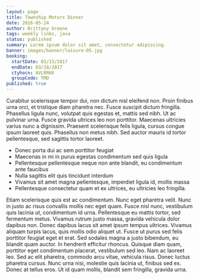 ```yaml
---
layout: page
title: Township Motors Dinner
date: 2016-05-24
author: Brittany Greene
tags: weekly links, java
status: published
summary: Lorem ipsum dolor sit amet, consectetur adipiscing.
banner: images/banner/leisure-05.jpg
booking:
  startDate: 03/15/2017
  endDate: 03/18/2017
  ctyhocn: AVLRRHX
  groupCode: TMD
published: true
---
```

Curabitur scelerisque tempor dui, non dictum nisl eleifend non. Proin finibus urna orci, et tristique diam pharetra nec. Fusce suscipit dictum fringilla. Phasellus ligula nunc, volutpat quis egestas et, mattis sed nibh. Ut ac pulvinar urna. Fusce gravida ultrices leo non porttitor. Maecenas ultricies varius nunc a dignissim. Praesent scelerisque felis ligula, cursus congue ipsum laoreet quis. Phasellus non metus nibh. Sed auctor mauris id tortor pellentesque, sed sagittis tortor laoreet.

* Donec porta dui ac sem porttitor feugiat
* Maecenas in mi in purus egestas condimentum sed quis ligula
* Pellentesque pellentesque neque non ante blandit, eu condimentum ante faucibus
* Nulla sagittis elit quis tincidunt interdum
* Vivamus sit amet magna pellentesque, imperdiet ligula id, mollis massa
* Pellentesque consectetur quam et ex ultrices, eu ultricies leo fringilla.

Etiam scelerisque quis est ac condimentum. Nunc eget pharetra velit. Nunc in justo ac risus convallis mollis nec eget quam. Fusce nisl nunc, vestibulum quis lacinia ut, condimentum id urna. Pellentesque eu mattis tortor, sed fermentum metus. Vivamus rutrum justo massa, gravida vehicula dolor dapibus non. Donec dapibus lacus sit amet ipsum tempus ultrices. Vivamus aliquam turpis lacus, quis mollis odio aliquet ut.
Fusce ut purus sed felis porttitor feugiat eget et erat. Sed sodales magna a justo bibendum, eu blandit quam auctor. In hendrerit efficitur rhoncus. Quisque diam quam, porttitor eget condimentum placerat, vestibulum sed leo. Nam ac laoreet leo. Sed ac elit pharetra, commodo arcu vitae, vehicula risus. Donec luctus pharetra cursus. Nunc urna nisi, molestie quis lacinia ut, finibus sed ex. Donec at tellus eros. Ut id quam mollis, blandit sem fringilla, gravida urna.
